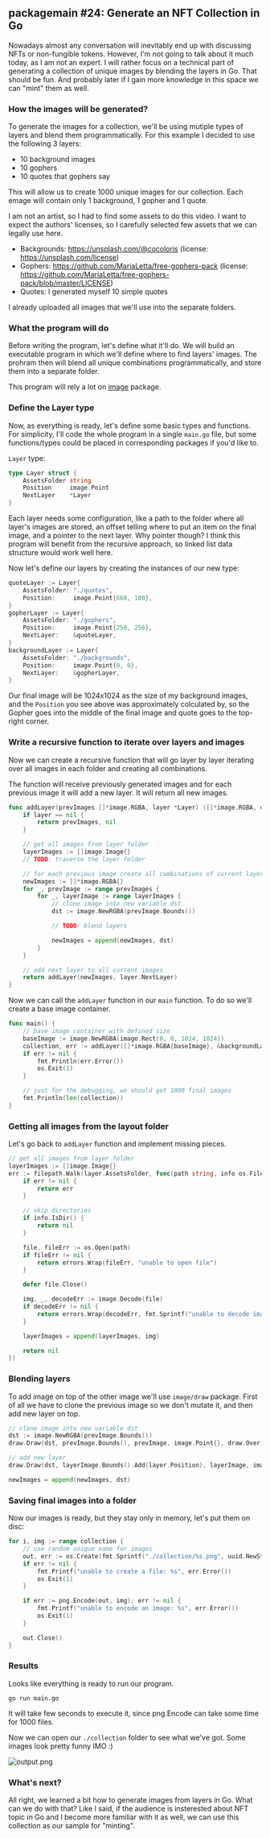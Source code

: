 ## packagemain #24: Generate an NFT Collection in Go

Nowadays almost any conversation will inevitably end up with discussing NFTs or non-fungible tokens. However, I'm not going to talk about it much today, as I am not an expert. I will rather focus on a technical part of generating a collection of unique images by blending the layers in Go. That should be fun. And probably later if I gain more knowledge in this space we can "mint" them as well.

### How the images will be generated?

To generate the images for a collection, we'll be using mutiple types of layers and blend them programmatically. For this example I decided to use the following 3 layers:
- 10 background images
- 10 gophers
- 10 quotes that gophers say

This will allow us to create 1000 unique images for our collection. Each emage will contain only 1 background, 1 gopher and 1 quote.

I am not an artist, so I had to find some assets to do this video. I want to expect the authors' licenses, so I carefully selected few assets that we can legally use here.

- Backgrounds: https://unsplash.com/@cocoloris (license: https://unsplash.com/license)
- Gophers: https://github.com/MariaLetta/free-gophers-pack (license: https://github.com/MariaLetta/free-gophers-pack/blob/master/LICENSE)
- Quotes: I generated myself 10 simple quotes

I already uploaded all images that we'll use into the separate folders.

### What the program will do

Before writing the program, let's define what it'll do. We will build an executable program in which we'll define where to find layers' images. The prohram then will blend all unique combinations programmatically, and store them into a separate folder.

This program will rely a lot on [image](https://pkg.go.dev/image) package.

### Define the Layer type

Now, as everything is ready, let's define some basic types and functions. For simplicity, I'll code the whole program in a single `main.go` file, but some functions/types could be placed in corresponding packages if you'd like to.

`Layer` type:

```go
type Layer struct {
	AssetsFolder string
	Position     image.Point
	NextLayer    *Layer
}
```

Each layer needs some configuration, like a path to the folder where all layer's images are stored, an offset telling where to put an item on the final image, and a pointer to the next layer. Why pointer though? I think this program will benefit from the recursive approach, so linked list data structure would work well here.

Now let's define our layers by creating the instances of our new type:

```go
quoteLayer := Layer{
    AssetsFolder: "./quotes",
    Position:     image.Point{668, 100},
}
gopherLayer := Layer{
    AssetsFolder: "./gophers",
    Position:     image.Point{256, 256},
    NextLayer:    &quoteLayer,
}
backgroundLayer := Layer{
    AssetsFolder: "./backgrounds",
    Position:     image.Point{0, 0},
    NextLayer:    &gopherLayer,
}
```

Our final image will be 1024x1024 as the size of my background images, and the `Position` you see above was approximately colculated by, so the Gopher goes into the middle of the final image and quote goes to the top-right corner.

### Write a recursive function to iterate over layers and images

Now we can create a recursive function that will go layer by layer iterating over all images in each folder and creating all combinations.

The function will receive previously generated images and for each previous image it will add a new layer. It will return all new images.

```go
func addLayer(prevImages []*image.RGBA, layer *Layer) ([]*image.RGBA, error) {
    if layer == nil {
		return prevImages, nil
	}

    // get all images from layer folder
	layerImages := []image.Image{}
    // TODO: traverse the layer folder

    // for each previous image create all combinations of current layer
	newImages := []*image.RGBA{}
	for _, prevImage := range prevImages {
		for _, layerImage := range layerImages {
			// clone image into new variable dst
			dst := image.NewRGBA(prevImage.Bounds())

            // TODO: blend layers

			newImages = append(newImages, dst)
		}
	}

    // add next layer to all current images
	return addLayer(newImages, layer.NextLayer)
}
```

Now we can call the `addLayer` function in our `main` function. To do so we'll create a base image container.

```go
func main() {
    // base image container with defined size
    baseImage := image.NewRGBA(image.Rect(0, 0, 1024, 1024))
    collection, err := addLayer([]*image.RGBA{baseImage}, &backgroundLayer)
    if err != nil {
        fmt.Println(err.Error())
        os.Exit(1)
    }

    // just for the debugging, we should get 1000 final images
    fmt.Println(len(collection))
}
```

### Getting all images from the layout folder

Let's go back to `addLayer` function and implement missing pieces.

```go
// get all images from layer folder
layerImages := []image.Image{}
err := filepath.Walk(layer.AssetsFolder, func(path string, info os.FileInfo, err error) error {
    if err != nil {
        return err
    }

    // skip directories
    if info.IsDir() {
        return nil
    }

    file, fileErr := os.Open(path)
    if fileErr != nil {
        return errors.Wrap(fileErr, "unable to open file")
    }

    defer file.Close()

    img, _, decodeErr := image.Decode(file)
    if decodeErr != nil {
        return errors.Wrap(decodeErr, fmt.Sprintf("unable to decode image, path: %s", path))
    }

    layerImages = append(layerImages, img)

    return nil
})
```

### Blending layers

To add image on top of the other image we'll use `image/draw` package. First of all we have to clone the previous image so we don't mutate it, and then add new layer on top.

```go
// clone image into new variable dst
dst := image.NewRGBA(prevImage.Bounds())
draw.Draw(dst, prevImage.Bounds(), prevImage, image.Point{}, draw.Over)

// add new layer
draw.Draw(dst, layerImage.Bounds().Add(layer.Position), layerImage, image.Point{}, draw.Over)

newImages = append(newImages, dst)
```

### Saving final images into a folder

Now our images is ready, but they stay only in memory, let's put them on disc:

```go
for i, img := range collection {
    // use random unique name for images
    out, err := os.Create(fmt.Sprintf("./collection/%s.png", uuid.NewString()))
    if err != nil {
        fmt.Printf("unable to create a file: %s", err.Error())
        os.Exit(1)
    }

    if err := png.Encode(out, img); err != nil {
        fmt.Printf("unable to encode an image: %s", err.Error())
        os.Exit(1)
    }

    out.Close()
}
```

### Results

Looks like everything is ready to run our program.

```
go run main.go
```

It will take few seconds to execute it, since png.Encode can take some time for 1000 files.

Now we can open our `./collection` folder to see what we've got. Some images look pretty funny IMO :)

![output.png](https://raw.githubusercontent.com/plutov/packagemain/master/24-nft-collection/output.png)

### What's next?

All right, we learned a bit how to generate images from layers in Go. What can we do with that? Like I said, if the audience is insterested about NFT topic in Go and I become more familiar with it as well, we can use this collection as our sample for "minting".
